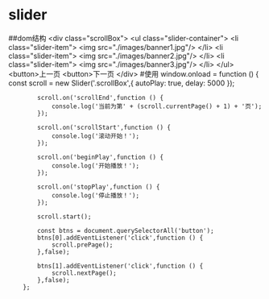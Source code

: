 # slider
##dom结构
\<div class="scrollBox">
        \<ul class="slider-container">
            \<li class="slider-item">
                \<img src="./images/banner1.jpg"/>
            \</li>
            \<li class="slider-item">
                \<img src="./images/banner2.jpg"/>
            \</li>
            \<li class="slider-item">
                \<img src="./images/banner3.jpg"/>
            \</li>
        \</ul>
        \<button>上一页</button>
        \<button>下一页</button>
    \</div>
    #使用
    window.onload = function () {
            const scroll = new Slider('.scrollBox',{
                autoPlay: true,
                delay: 5000
            });

            scroll.on('scrollEnd',function () {
                console.log('当前为第' + (scroll.currentPage() + 1) + '页');
            });

            scroll.on('scrollStart',function () {
                console.log('滚动开始！');
            });

            scroll.on('beginPlay',function () {
                console.log('开始播放！');
            });

            scroll.on('stopPlay',function () {
                console.log('停止播放！');
            });

            scroll.start();

            const btns = document.querySelectorAll('button');
            btns[0].addEventListener('click',function () {
                scroll.prePage();
            },false);

            btns[1].addEventListener('click',function () {
                scroll.nextPage();
            },false);
        };
